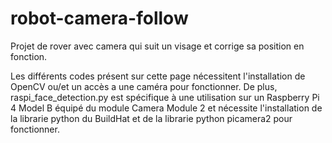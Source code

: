 # robot-camera-follow

Projet de rover avec camera qui suit un visage et corrige sa position en fonction.

Les différents codes présent sur cette page nécessitent l'installation de OpenCV ou/et un accès a une caméra pour fonctionner. De plus, raspi_face_detection.py est spécifique à une utilisation sur un Raspberry Pi 4 Model B équipé du module Camera Module 2 et nécessite l'installation de la librarie python du BuildHat et de la librarie python picamera2 pour fonctionner.
